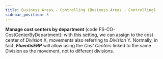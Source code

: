 ```yaml
---
title: Business Areas - Controlling (Business Areas - Controlling)
sidebar_position: 3
---
```


**Manage cost centers by department** (code FS-CO-CostCenterByDepartment): with this setting, we can assign to the cost center of *Division* X, movements also referring to *Division* Y. Normally, in fact, ***FluentisERP*** will allow using the *Cost Centers* linked to the same Division as the movement, not to different divisions.